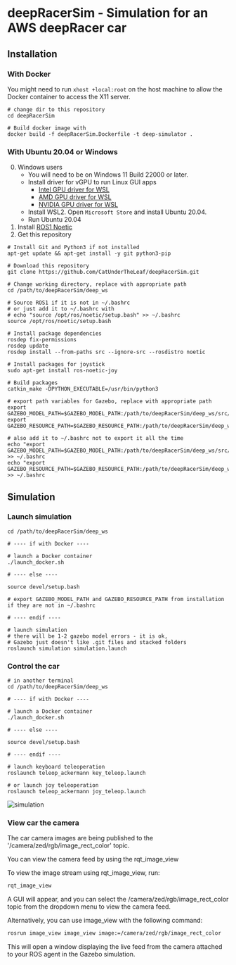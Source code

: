 # deepRacerSim - Simulation for an AWS deepRacer car

## Installation

### With Docker

You might need to run ```xhost +local:root``` on the host machine to allow the Docker container to access the X11 server.

```
# change dir to this repository
cd deepRacerSim

# Build docker image with
docker build -f deepRacerSim.Dockerfile -t deep-simulator .
```

### With Ubuntu 20.04 or Windows

0. Windows users
   - You will need to be on Windows 11 Build 22000 or later.
   - Install driver for vGPU to run Linux GUI apps
      * [Intel GPU driver for WSL](https://www.intel.com/content/www/us/en/download/19344/intel-graphics-windows-10-windows-11-dch-drivers.html)
      * [AMD GPU driver for WSL](https://www.amd.com/en/support/kb/release-notes/rn-rad-win-wsl-support)
      * [NVIDIA GPU driver for WSL](https://developer.nvidia.com/cuda/wsl)
   - Install WSL2. Open `Microsoft Store` and install Ubuntu 20.04.
   - Run Ubuntu 20.04
1. Install [ROS1 Noetic](http://wiki.ros.org/noetic/Installation)
2. Get this repository

```
# Install Git and Python3 if not installed
apt-get update && apt-get install -y git python3-pip

# Download this repository
git clone https://github.com/CatUnderTheLeaf/deepRacerSim.git

# Change working directory, replace with appropriate path
cd /path/to/deepRacerSim/deep_ws

# Source ROS1 if it is not in ~/.bashrc
# or just add it to ~/.bashrc with
# echo "source /opt/ros/noetic/setup.bash" >> ~/.bashrc
source /opt/ros/noetic/setup.bash

# Install package dependencies
rosdep fix-permissions
rosdep update
rosdep install --from-paths src --ignore-src --rosdistro noetic

# Install packages for joystick
sudo apt-get install ros-noetic-joy

# Build packages
catkin_make -DPYTHON_EXECUTABLE=/usr/bin/python3

# export path variables for Gazebo, replace with appropriate path
export GAZEBO_MODEL_PATH=$GAZEBO_MODEL_PATH:/path/to/deepRacerSim/deep_ws/src/simulation/tracks/
export GAZEBO_RESOURCE_PATH=$GAZEBO_RESOURCE_PATH:/path/to/deepRacerSim/deep_ws/src/simulation/

# also add it to ~/.bashrc not to export it all the time
echo "export GAZEBO_MODEL_PATH=$GAZEBO_MODEL_PATH:/path/to/deepRacerSim/deep_ws/src/simulation/tracks/" >> ~/.bashrc
echo "export GAZEBO_RESOURCE_PATH=$GAZEBO_RESOURCE_PATH:/path/to/deepRacerSim/deep_ws/src/simulation/" >> ~/.bashrc
```

## Simulation

### Launch simulation
   ```
   cd /path/to/deepRacerSim/deep_ws

   # ---- if with Docker ----

   # launch a Docker container
   ./launch_docker.sh 

   # ---- else ----

   source devel/setup.bash

   # export GAZEBO_MODEL_PATH and GAZEBO_RESOURCE_PATH from installation if they are not in ~/.bashrc

   # ---- endif ----

   # launch simulation
   # there will be 1-2 gazebo model errors - it is ok,
   # Gazebo just doesn't like .git files and stacked folders
   roslaunch simulation simulation.launch
   ```
### Control the car
   ```
   # in another terminal
   cd /path/to/deepRacerSim/deep_ws

   # ---- if with Docker ----

   # launch a Docker container
   ./launch_docker.sh 

   # ---- else ----

   source devel/setup.bash

   # ---- endif ----

   # launch keyboard teleoperation
   roslaunch teleop_ackermann key_teleop.launch

   # or launch joy teleoperation
   roslaunch teleop_ackermann joy_teleop.launch
   ```
![simulation](images/Screenshot.png)


### View car the camera 

The car camera images are being published to the '/camera/zed/rgb/image_rect_color' topic. 

You can view the camera feed by using the rqt_image_view 

To view the image stream using rqt_image_view, run:

```bash
rqt_image_view
```

A GUI will appear, and you can select the /camera/zed/rgb/image_rect_color topic from the dropdown menu to view the camera feed.

Alternatively, you can use image_view with the following command:

```bash
rosrun image_view image_view image:=/camera/zed/rgb/image_rect_color
```
This will open a window displaying the live feed from the camera attached to your ROS agent in the Gazebo simulation.

